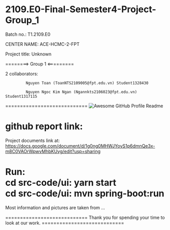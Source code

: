 # 2109.E0-Final-Semester4-Project-Group_1

Batch no.: T1.2109.E0

CENTER NAME: ACE-HCMC-2-FPT

Project title: Unknown

========> Group 1 <=========

2 collaborators:

             Nguyen Toan (ToanNTS2109005@fpt.edu.vn) Student1328430

             Nguyen Ngoc Kim Ngan (Ngannkts2106023@fpt.edu.vn) Student1317115
             
============================
<img alt="Awesome GitHub Profile Readme" src="./assets/demo.gif"> </img>

github report link: 
============================

Project documents link at: https://docs.google.com/document/d/1g0ng0MHWJYoyS1p6dmnQe3x-m8C0VAOrWpwvMhbKUvg/edit?usp=sharing 

Run: <br>
  cd src-code/ui: yarn start <br>
  cd src-code/ui: mvn spring-boot:run <br>
============================

Most information and pictures are taken from ...

  

============================ Thank you for spending your time to look at our work. ============================

